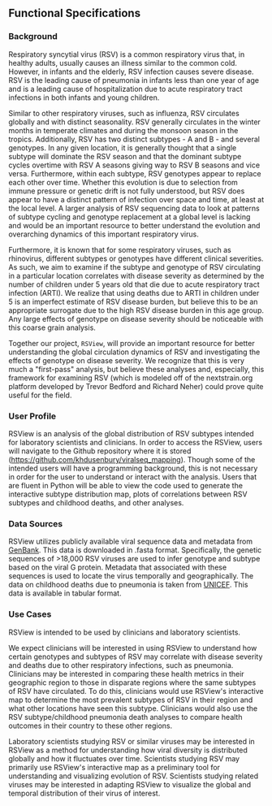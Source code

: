 ## Functional Specifications
 
### Background

Respiratory syncytial virus (RSV) is a common respiratory virus that, in healthy adults, usually causes an illness similar to the common cold. However, in infants and the elderly, RSV infection causes severe disease. RSV is the leading cause of pneumonia in infants less than one year of age and is a leading cause of hospitalization due to acute respiratory tract infections in both infants and young children. 

Similar to other respiratory viruses, such as influenza, RSV circulates globally and with distinct seasonality. RSV generally circulates in the winter months in temperate climates and during the monsoon season in the tropics. Additionally, RSV has two distinct subtypes - A and B - and several genotypes. In any given location, it is generally thought that a single subtype will dominate the RSV season and that the dominant subtype cycles overtime with RSV A seasons giving way to RSV B seasons and vice versa. Furthermore, within each subtype, RSV genotypes appear to replace each other over time. Whether this evolution is due to selection from immune pressure or genetic drift is not fully understood, but RSV does appear to have a distinct pattern of infection over space and time, at least at the local level. A larger analysis of RSV sequencing data to look at patterns of subtype cycling and genotype replacement at a global level is lacking and would be an important resource to better understand the evolution and overarching dynamics of this important respiratory virus. 

Furthermore, it is known that for some respiratory viruses, such as rhinovirus, different subtypes or genotypes have different clinical severities. As such, we aim to examine if the subtype and genotype of RSV circulating in a particular location correlates with disease severity as determined by the number of children under 5 years old that die due to acute respiratory tract infection (ARTI). We realize that using deaths due to ARTI in children under 5 is an imperfect estimate of RSV disease burden, but believe this to be an appropriate surrogate due to the high RSV disease burden in this age group. Any large effects of genotype on disease severity should be noticeable with this coarse grain analysis.

Together our project, `RSView`, will provide an important resource for better understanding the global circulation dynamics of RSV and investigating the effects of genotype on disease severity. We recognize that this is very much a "first-pass" analysis, but believe these analyses and, especially, this framework for examining RSV (which is modeled off of the nextstrain.org platform developed by Trevor Bedford and Richard Neher) could prove quite useful for the field.

### User Profile

RSView is an analysis of the global distribution of RSV subtypes intended for laboratory scientists and clinicians. In
order to access the RSView, users will navigate to the Github repository where it is stored
(https://github.com/khdusenbury/viralseq_mapping). Though some of the intended users will have a programming background,
this is not necessary in order for the user to understand or interact with the analysis. Users that are fluent in Python
will be able to view the code used to generate the interactive subtype distribution map, plots of correlations between
RSV subtypes and childhood deaths, and other analyses.

### Data Sources

RSView utilizes publicly available viral sequence data and metadata from
[GenBank](https://www.ncbi.nlm.nih.gov/genbank/). This data is downloaded in .fasta format. Specifically, the genetic
sequences of >18,000 RSV viruses are used to infer genotype and subtype based on the viral G protein.
Metadata that associated with these sequences is used to locate the virus temporally and geographically. The data on
childhood deaths due to pneumonia is taken from [UNICEF](https://data.unicef.org/topic/child-health/pneumonia/). This
data is available in tabular format.

### Use Cases

RSView is intended to be used by clinicians and laboratory scientists.

We expect clinicians will be interested in using RSView to understand how certain genotypes and subtypes of RSV may
correlate with disease severity and deaths due to other respiratory infections, such as pneumonia. Clinicians may be
interested in comparing these health metrics in their geographic region to those in disparate regions where the same
subtypes of RSV have circulated. To do this, clinicians would use RSView's interactive map to determine the most
prevalent subtypes of RSV in their region and what other locations have seen this subtype. Clinicians would also use the
RSV subtype/childhood pneumonia death analyses to compare health outcomes in their country to these other regions.

Laboratory scientists studying RSV or similar viruses may be interested in RSView as a method for understanding how
viral diversity is distributed globally and how it fluctuates over time. Scientists studying RSV may primarily use
RSView's interactive map as a preliminary tool for understanding and visualizing evolution of RSV. Scientists studying
related viruses may be interested in adapting RSView to visualize the global and temporal distribution of their virus of
interest.     